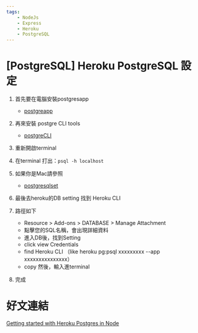 ```yaml
---
tags: 
    - NodeJs
    - Express
    - Heroku
    - PostgreSQL
---
```

# [PostgreSQL] Heroku PostgreSQL 設定
1. 首先要在電腦安裝postgresapp
    * [postgreapp](https://postgresapp.com/)

2. 再來安裝 postgre CLI tools
    * [postgreCLI](https://postgresapp.com/documentation/cli-tools.html)

3. 重新開啟terminal

4. 在terminal 打出：`psql -h localhost`

5. 如果你是Mac請參照
    * [postgresqlset](https://devcenter.heroku.com/articles/heroku-postgresql#set-up-postgres-on-mac)

6. 最後去heroku的DB setting 找到 Heroku CLI

7. 路徑如下
    * Resource > Add-ons > DATABASE > Manage Attachment
    * 點擊您的SQL名稱，會出現詳細資料
    * 進入DB後，找到Setting
    * click view Credentials
    * find Heroku CLI （like heroku pg:psql xxxxxxxxx --app xxxxxxxxxxxxxxx）
    * copy 然後，輸入進terminal

8. 完成

# 好文連結
[Getting started with Heroku Postgres in Node](https://blog.devgenius.io/getting-started-with-heroku-postgres-in-node-53f88c72429d)
